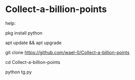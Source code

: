 # Collect-a-billion-points
help: 
 
pkg install python

apt update && apt upgrade

git clone https://github.com/wael-0/Collect-a-billion-points

cd Collect-a-billion-points

python tg.py
